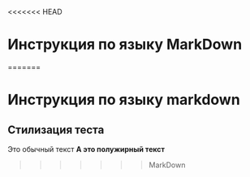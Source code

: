 <<<<<<< HEAD
# Инструкция по языку MarkDown
=======
# Инструкция по языку markdown

## Стилизация теста
Это обычный текст
**А это полужирный текст**
>>>>>>> MarkDown

